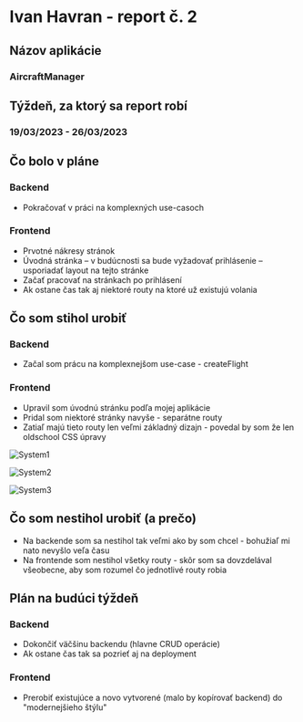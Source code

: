# Ivan Havran - report č. 2

## Názov aplikácie
### AircraftManager

## Týždeň, za ktorý sa report robí
### 19/03/2023 - 26/03/2023

## Čo bolo v pláne

### Backend
- Pokračovať v práci na komplexných use-casoch

### Frontend
- Prvotné nákresy stránok
- Úvodná stránka – v budúcnosti sa bude vyžadovať prihlásenie – usporiadať layout na tejto stránke 
- Začať pracovať na stránkach po prihlásení
- Ak ostane čas tak aj niektoré routy na ktoré už existujú volania

## Čo som stihol urobiť

### Backend
- Začal som prácu na komplexnejšom use-case - createFlight

### Frontend
- Upravil som úvodnú stránku podľa mojej aplikácie
- Pridal som niektoré stránky navyše - separátne routy
- Zatiaľ majú tieto routy len veľmi základný dizajn - povedal by som že len oldschool CSS úpravy

![System1](/img/System1.png)

![System2](/img/System2.png)

![System3](/img/System3.png)


## Čo som nestihol urobiť (a prečo)
- Na backende som sa nestihol tak veľmi ako by som chcel - bohužiaľ mi nato nevyšlo veľa času
- Na frontende som nestihol všetky routy - skôr som sa dovzdelával všeobecne, aby som rozumel
čo jednotlivé routy robia

## Plán na budúci týždeň

### Backend
- Dokončiť väčšinu backendu (hlavne CRUD operácie)
- Ak ostane čas tak sa pozrieť aj na deployment

### Frontend
- Prerobiť existujúce a novo vytvorené (malo by kopírovať backend) do "modernejšieho štýlu"